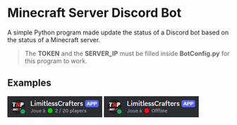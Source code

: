 # Minecraft Server Discord Bot

A simple Python program made update the status of a Discord bot based on the status of a Minecraft server.

> The **TOKEN** and the **SERVER_IP** must be filled inside **BotConfig.py** for this program to work.

## Examples

![Server online](https://github.com/gregoryeple/MinecraftStatusDiscordBot/blob/master/examples/discord-online.png?raw=true)
![Server offline](https://github.com/gregoryeple/MinecraftStatusDiscordBot/blob/master/examples/discord-offline.png?raw=true)
